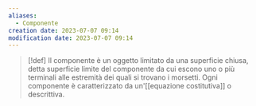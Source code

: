 ```yaml
---
aliases:
  - Componente
creation date: 2023-07-07 09:14
modification date: 2023-07-07 09:14
---
```


>[!def]
>Il componente è un oggetto limitato da una superficie chiusa, detta superficie limite del componente da cui escono uno o più terminali alle estremità dei quali si trovano i morsetti.
>Ogni componente è caratterizzato da un'[[equazione costitutiva]] o descrittiva.